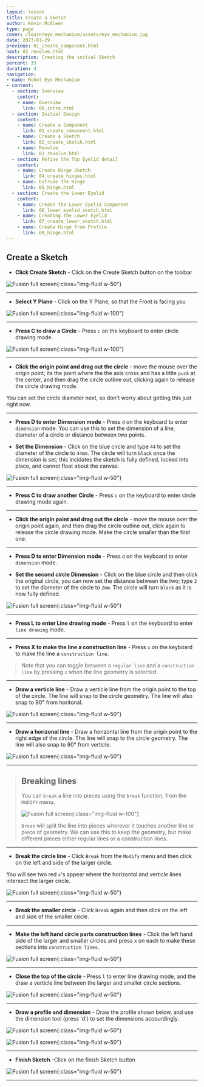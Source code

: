 ```yaml
---
layout: lesson
title: Create a Sketch
author: Kevin McAleer
type: page
cover: /learn/eye_mechanism/assets/eye_mechanism.jpg
date: 2023-01-29
previous: 01_create_component.html
next: 03_revolve.html
description: Creating the initial Sketch
percent: 33
duration: 4
navigation:
- name: Robot Eye Mechanism
- content:
  - section: Overview
    content:
    - name: Overview
      link: 00_intro.html
  - section: Initial Design
    content:
    - name: Create a Component
      link: 01_create_component.html
    - name: Create a Sketch
      link: 02_create_sketch.html
    - name: Revolve
      link: 03_revolve.html
  - section: Refine the Top Eyelid detail
    content:
    - name: Create Hinge Sketch
      link: 04_create_hinges.html
    - name: Extrude The Hinge
      link: 05_hinge.html
  - section: Create the Lower Eyelid
    content:
    - name: Create the Lower Eyelid Component
      link: 06_lower_eyelid_sketch.html
    - name: Creating the Lower Eyelid
      link: 07_create_lower_sketch.html
    - name: Create Hinge from Profile
      link: 08_hinge.html
---
```



## Create a Sketch

* **Click Create Sketch** - Click on the Create Sketch button on the toolbar

![Fusion full screen](assets/eye04.jpg){:class="img-fluid w-50"}

---

* **Select Y Plane** - Click on the Y Plane, so that the Front is facing you

![Fusion full screen](assets/eye05.jpg){:class="img-fluid w-100"}

---

* **Press C to draw a Circle** - Press `c` on the keyboard to enter circle drawing mode.

![Fusion full screen](assets/eye06.jpg){:class="img-fluid w-100"}

---

* **Click the origin point and drag out the circle** - move the mouse over the origin point; its the point where the the axis cross and has a little `puck` at the center, and then drag the circle outline out, clicking again to release the circle drawing mode.

You can set the circle diameter next, so don't worry about getting this just right now.

---

* **Press D to enter Dimension mode** - Press `d` on the keyboard to enter `dimension` mode. You can use this to set the dimension of a line, diameter of a circle or distance between two points.

* **Set the Dimension** - Click on the blue circle and type `44` to set the diameter of the circle to `44mm`. The circle will turn `black` once the dimension is set; this incidates the sketch is fully defined, locked into place, and cannot float about the canvas.

![Fusion full screen](assets/eye07.jpg){:class="img-fluid w-50"}

---

* **Press C to draw another Circle** - Press `c` on the keyboard to enter circle drawing mode again.

---

* **Click the origin point and drag out the circle** - move the mouse over the origin point again, and then drag the circle outline out, click again to release the circle drawing mode. Make the circle smaller than the first one.

---

* **Press D to enter Dimension mode** - Press `d` on the keyboard to enter `dimension` mode.

* **Set the second circle Dimension** - Click on the blue circle and then click the original circle, you can now set the distance between the two; type `2` to set the diameter of the circle to `2mm`. The circle will turn `black` as it is now fully defined.

![Fusion full screen](assets/eye08.jpg){:class="img-fluid w-50"}

---

* **Press L to enter Line drawing mode** - Press `l` on the keyboard to enter `line drawing` mode.

---

* **Press X to make the line a construction line** - Press `x` on the keyboard to make the line a `construction line`.

> Note that you can toggle between a `regular line` and a `construction line` by pressing `x` when the line geometry is selected.

---

* **Draw a verticle line** - Draw a verticle line from the origin point to the top of the circle. The line will snap to the circle geometry. The line will also snap to 90° from horitonal.

![Fusion full screen](assets/eye09.jpg){:class="img-fluid w-50"}

---

* **Draw a horizonal line** - Draw a horizontal line from the origin point to the right edge of the circle. The line will snap to the circle geometry. The line will also snap to 90° from verticle.

![Fusion full screen](assets/eye10.jpg){:class="img-fluid w-50"}

---

> ## Breaking lines
>
> You can `break` a line into pieces using the `break` function, from the `MODIFY` menu.
>
> ![Fusion full screen](assets/eye11.jpg){:class="img-fluid w-100"}
>
> `Break` will split the line into pieces wherever it touches another line or piece of geometry. We can use this to keep the geometry, but make different pieces either regular lines or a construction lines.
>

---

* **Break the circle line** - Click `Break` from the `Modify` menu and then click on the left and side of the larger circle.

You will see two red `x`'s appear where the horizontal and verticle lines intersect the larger circle.

![Fusion full screen](assets/eye12.jpg){:class="img-fluid w-50"}

---

* **Break the smaller circle** - Click `Break` again and then click on the left and side of the smaller circle.

---

* **Make the left hand circle parts construction lines** - Click the left hand side of the larger and smaller circles and press `x` on each to make these sections into `construction lines`.

![Fusion full screen](assets/eye13.jpg){:class="img-fluid w-50"}

---

* **Close the top of the circle** - Press `l` to enter line drawing mode, and the draw a verticle line between the larger and smaller circle sections.

![Fusion full screen](assets/eye14.jpg){:class="img-fluid w-50"}

---

* **Draw a profile and dimension** - Draw the profile shown below, and use the dimension tool (press 'd') to set the dimensions accourdingly.

![Fusion full screen](assets/eye15.jpg){:class="img-fluid w-50"}

![Fusion full screen](assets/eye16.jpg){:class="img-fluid w-50"}

---

* **Finish Sketch** -Click on the finish Sketch button

![Fusion full screen](assets/eye17.jpg){:class="img-fluid w-50"}

---
